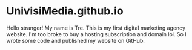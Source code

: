# UnivisiMedia.github.io
Hello stranger! My name is Tre. This is my first digital marketing agency website. I'm too broke to buy a hosting subscription and domain lol. So I wrote some code and published my website on GitHub.
